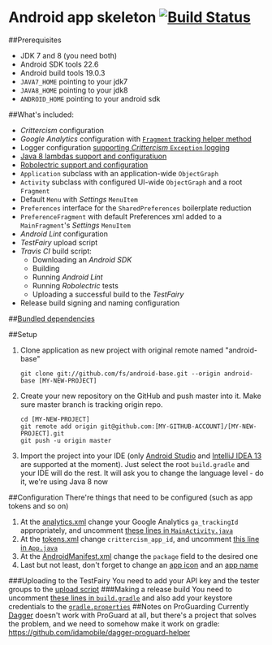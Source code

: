 Android app skeleton [![Build Status](https://travis-ci.org/fs/android-base.png)](https://travis-ci.org/fs/android-base)
================================================
##Prerequisites
* JDK 7 and 8 (you need both)
* Android SDK tools 22.6
* Android build tools 19.0.3
* `JAVA7_HOME` pointing to your jdk7
* `JAVA8_HOME` pointing to your jdk8
* `ANDROID_HOME` pointing to your android sdk

##What's included:
* *Crittercism* configuration
* *Google Analytics* configuration with [`Fragment` tracking helper method][1]
* Logger configuration [supporting *Crittercism* `Exception` logging][2]
* [Java 8 lambdas support and configuratiuon][3]
* [Robolectric support and configuration][4]
* `Application` subclass with an application-wide `ObjectGraph`
* `Activity` subclass with configured UI-wide `ObjectGraph` and a root `Fragment`
* Default `Menu` with *Settings* `MenuItem`
* `Preferences` interface for the `SharedPreferences` boilerplate reduction
* `PreferenceFragment` with default Preferences xml added to a `MainFragment`'s *Settings* `MenuItem`
* *Android Lint* configuration
* *TestFairy* upload script
* *Travis CI* build script:
    * Downloading an *Android SDK*
    * Building
    * Running *Android Lint*
    * Running *Robolectric* tests
    * Uploading a successful build to the *TestFairy*
* Release build signing and naming configuration

##[Bundled dependencies][5]

##Setup
 1. Clone application as new project with original remote named "android-base"

    	git clone git://github.com/fs/android-base.git --origin android-base [MY-NEW-PROJECT]

 2. Create your new repository on the GitHub and push master into it. Make sure master branch is tracking origin repo.

        cd [MY-NEW-PROJECT]
    	git remote add origin git@github.com:[MY-GITHUB-ACCOUNT]/[MY-NEW-PROJECT].git
    	git push -u origin master

 3. Import the project into your IDE (only [Android Studio][6] and [IntelliJ IDEA 13][7] are supported at the moment).
Just select the root `build.gradle` and your IDE will do the rest.
It will ask you to change the language level - do it, we're using Java 8 now

##Configuration
There're things that need to be configured (such as app tokens and so on)

1. At the [analytics.xml][8] change your Google Analytics `ga_trackingId` appropriately, and uncomment [these lines in `MainActivity.java`][9]
2. At the [tokens.xml][10] change `crittercism_app_id`, and uncomment [this line in `App.java`][11]
3. At the [AndroidManifest.xml][12] change the `package` field to the desired one
4. Last but not least, don't forget to change an [app icon][13] and an [app name][14]

###Uploading to the TestFairy
You need to add your API key and the tester groups to the [upload script][15]
###Making a release build
You need to uncomment [these lines in `build.gradle`][16] and also add your keystore credentials to the [`gradle.properties`][17]
##Notes on ProGuarding
Currently [Dagger][18] doesn't work with ProGuard at all, but there's a project that solves the problem, and we need to somehow make it work on gradle: https://github.com/idamobile/dagger-proguard-helper


  [1]: app/src/main/java/com/flatsoft/base/App.java?source=c#L41-L45
  [2]: app/src/main/java/com/flatsoft/base/utils/TimberCrashReportingTree.java
  [3]: app/build.gradle?source=c#L59-L64
  [4]: app/build.gradle?source=c#L101-L105
  [5]: DEPENDENCIES.md
  [6]: http://developer.android.com/sdk/installing/studio.html
  [7]: http://www.jetbrains.com/idea/
  [8]: app/src/main/res/values/analytics.xml
  [9]: app/src/main/java/com/flatsoft/base/MainActivity.java#L55-L63
  [10]: app/src/main/res/values/tokens.xml
  [11]: app/src/main/java/com/flatsoft/base/App.java#L30
  [12]: app/src/main/AndroidManifest.xml
  [13]: app/src/main/res/drawable-xhdpi/ic_launcher.png
  [14]: app/src/main/res/values/strings.xml#L3
  [15]: testfairy-upload.sh#L4-L5
  [16]: app/build.gradle#L33-L50
  [17]: app/gradle.properties
  [18]: https://github.com/square/dagger